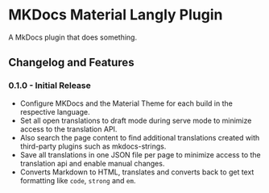 # MKDocs Material Langly Plugin 

A MkDocs plugin that does something.

## Changelog and Features

### 0.1.0 - Initial Release
  
- Configure MKDocs and the Material Theme for each build in the respective language.
- Set all open translations to draft mode during serve mode to minimize access to the translation API.
- Also search the page content to find additional translations created with third-party plugins such as mkdocs-strings.
- Save all translations in one JSON file per page to minimize access to the translation api and enable manual changes.
- Converts Markdown to HTML, translates and converts back to get text formatting like `code`, `strong` and `em`.